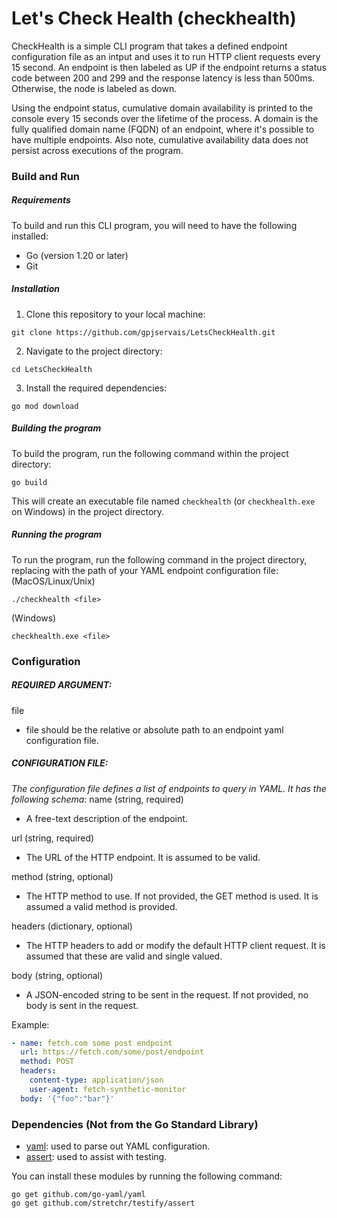 # Let's Check Health (checkhealth)
CheckHealth is a simple CLI program that takes a defined endpoint configuration file as an intput and uses it to run HTTP client requests every 15 second. An endpoint is then labeled as UP if the endpoint returns a status code between 200 and 299 and the response latency is less than 500ms. Otherwise, the node is labeled as down.

Using the endpoint status, cumulative domain availability is printed to the console every 15 seconds over the lifetime of the process. A domain is the fully qualified domain name (FQDN) of an endpoint, where it's possible to have multiple endpoints. Also note, cumulative availability data does not persist across executions of the program.

### Build and Run
##### Requirements
To build and run this CLI program, you will need to have the following installed:
- Go (version 1.20 or later)
- Git

##### Installation
1. Clone this repository to your local machine:
```
git clone https://github.com/gpjservais/LetsCheckHealth.git
```

2. Navigate to the project directory:
```
cd LetsCheckHealth
```

3. Install the required dependencies:
```
go mod download
```

##### Building the program
To build the program, run the following command within the project directory:
```
go build
```

This will create an executable file named `checkhealth` (or `checkhealth.exe` on Windows) in the project directory.

##### Running the program
To run the program, run the following command in the project directory, replacing <file> with the path of your YAML endpoint configuration file:  
(MacOS/Linux/Unix)
```
./checkhealth <file>
```
(Windows)
```
checkhealth.exe <file>
```

### Configuration
##### REQUIRED ARGUMENT:
file
- file should be the relative or absolute path to an endpoint yaml configuration file.

##### CONFIGURATION FILE:
_The configuration file defines a list of endpoints to query in YAML. It has the following schema:_
name (string, required)
- A free-text description of the endpoint.

url (string, required)
- The URL of the HTTP endpoint. It is assumed to be valid.

method (string, optional)
- The HTTP method to use. If not provided, the GET method is used. It is assumed a valid method is provided.

headers (dictionary, optional)
- The HTTP headers to add or modify the default HTTP client request. It is assumed that these are valid and single valued.

body (string, optional)
- A JSON-encoded string to be sent in the request. If not provided, no body is sent in the request.

Example:
```yaml
- name: fetch.com some post endpoint
  url: https://fetch.com/some/post/endpoint
  method: POST
  headers:
    content-type: application/json
    user-agent: fetch-synthetic-monitor
  body: '{"foo":"bar"}'
```

### Dependencies (Not from the Go Standard Library)
- [yaml](https://github.com/go-yaml/yaml): used to parse out YAML configuration.
- [assert](https://github.com/go-playground/assert): used to assist with testing.

You can install these modules by running the following command:
```
go get github.com/go-yaml/yaml
go get github.com/stretchr/testify/assert
```
